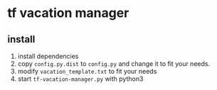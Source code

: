 # tf vacation manager

## install

1. install dependencies
2. copy `config.py.dist` to `config.py` and change it to fit your needs.
3. modify `vacation_template.txt` to fit your needs
4. start `tf-vacation-manager.py` with python3
